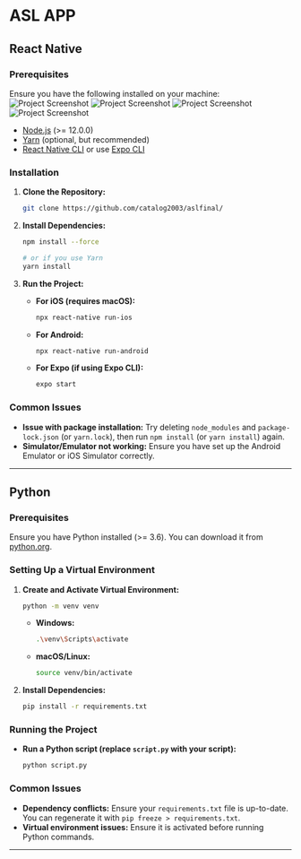 # ASL APP 


## React Native

### Prerequisites

Ensure you have the following installed on your machine:
![Project Screenshot](https://github.com/catalog2003/aslfinal/blob/main/FIRST.png) <!-- Replace with your image URL -->
![Project Screenshot](https://github.com/catalog2003/aslfinal/blob/main/SECOND.png) <!-- Replace with your image URL -->
![Project Screenshot](https://github.com/catalog2003/aslfinal/blob/main/THIRD%20(1).png) <!-- Replace with your image URL -->
![Project Screenshot](https://github.com/catalog2003/aslfinal/blob/main/LAST.png) <!-- Replace with your image URL -->

- [Node.js](https://nodejs.org/) (>= 12.0.0)
- [Yarn](https://yarnpkg.com/) (optional, but recommended)
- [React Native CLI](https://reactnative.dev/docs/environment-setup) or use [Expo CLI](https://docs.expo.dev/get-started/installation/)

### Installation

1. **Clone the Repository:**

    ```bash
    git clone https://github.com/catalog2003/aslfinal/
    
    ```

2. **Install Dependencies:**

    ```bash
    npm install --force
    
    # or if you use Yarn
    yarn install
    ```

3. **Run the Project:**

    - **For iOS (requires macOS):**

        ```bash
        npx react-native run-ios
        ```

    - **For Android:**

        ```bash
        npx react-native run-android
        ```

    - **For Expo (if using Expo CLI):**

        ```bash
        expo start
        ```

### Common Issues

- **Issue with package installation:** Try deleting `node_modules` and `package-lock.json` (or `yarn.lock`), then run `npm install` (or `yarn install`) again.
- **Simulator/Emulator not working:** Ensure you have set up the Android Emulator or iOS Simulator correctly.

---

## Python

### Prerequisites

Ensure you have Python installed (>= 3.6). You can download it from [python.org](https://www.python.org/).

### Setting Up a Virtual Environment

1. **Create and Activate Virtual Environment:**

    ```bash
    python -m venv venv
    ```

    - **Windows:**

        ```bash
        .\venv\Scripts\activate
        ```

    - **macOS/Linux:**

        ```bash
        source venv/bin/activate
        ```

2. **Install Dependencies:**

    ```bash
    pip install -r requirements.txt
    ```

### Running the Project

- **Run a Python script (replace `script.py` with your script):**

    ```bash
    python script.py
    ```

### Common Issues

- **Dependency conflicts:** Ensure your `requirements.txt` file is up-to-date. You can regenerate it with `pip freeze > requirements.txt`.
- **Virtual environment issues:** Ensure it is activated before running Python commands.

---
